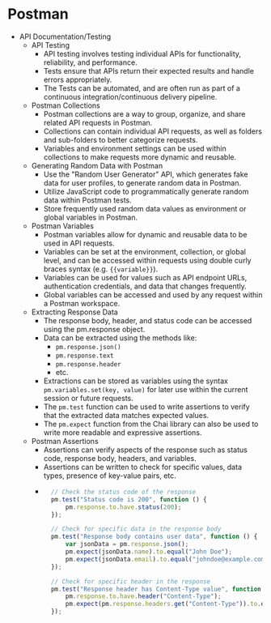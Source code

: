 # Postman

* API Documentation/Testing
    - API Testing
        - API testing involves testing individual APIs for functionality, reliability, and performance.
        - Tests ensure that APIs return their expected results and handle errors appropriately.
        - The Tests can be automated, and are often run as part of a continuous integration/continuous delivery pipeline.
    - Postman Collections
        - Postman collections are a way to group, organize, and share related API requests in Postman.
        - Collections can contain individual API requests, as well as folders and sub-folders to better categorize requests.
        - Variables and environment settings can be used within collections to make requests more dynamic and reusable.
    - Generating Random Data with Postman
        - Use the "Random User Generator" API, which generates fake data for user profiles, to generate random data in Postman.
        - Utilize JavaScript code to programmatically generate random data within Postman tests.
        - Store frequently used random data values as environment or global variables in Postman.
    - Postman Variables
        - Postman variables allow for dynamic and reusable data to be used in API requests.
        - Variables can be set at the environment, collection, or global level, and can be accessed within requests using double curly braces syntax (e.g. `{{variable}}`).
        - Variables can be used for values such as API endpoint URLs, authentication credentials, and data that changes frequently.
        - Global variables can be accessed and used by any request within a Postman workspace.
    - Extracting Response Data
        - The response body, header, and status code can be accessed using the pm.response object.
        - Data can be extracted using the methods like:
            - `pm.response.json()`
            - `pm.response.text`
            - `pm.response.header`
            - etc.
        - Extractions can be stored as variables using the syntax `pm.variables.set(key, value)` for later use within the current session or future requests.
        - The `pm.test` function can be used to write assertions to verify that the extracted data matches expected values.
        - The `pm.expect` function from the Chai library can also be used to write more readable and expressive assertions.
    - Postman Assertions
        - Assertions can verify aspects of the response such as status code, response body, headers, and variables.
        - Assertions can be written to check for specific values, data types, presence of key-value pairs, etc.
        - ```javascript
            // Check the status code of the response
            pm.test("Status code is 200", function () {
                pm.response.to.have.status(200);
            });

            // Check for specific data in the response body
            pm.test("Response body contains user data", function () {
                var jsonData = pm.response.json();
                pm.expect(jsonData.name).to.equal("John Doe");
                pm.expect(jsonData.email).to.equal("johndoe@example.com");
            });

            // Check for specific header in the response
            pm.test("Response header has Content-Type value", function () {
                pm.response.to.have.header("Content-Type");
                pm.expect(pm.response.headers.get("Content-Type")).to.equal("application/json");
            });